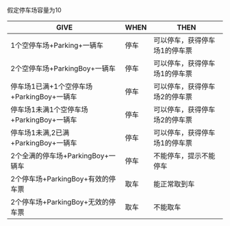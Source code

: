 假定停车场容量为10

|         GIVE       |WHEN                          |THEN                         |
|----------------|-------------------------------|-----------------------------|
|1个空停车场+Parking+一辆车|停车|可以停车，获得停车场1的停车票|
|2个空停车场+ParkingBoy+一辆车|停车|可以停车，获得停车场1的停车票|
|停车场1已满+1个空停车场+ParkingBoy+一辆车|停车|可以停车，获得停车场2的停车票|
|停车场1未满1个空停车场+ParkingBoy+一辆车|停车|可以停车，获得停车场2的停车票|
|停车场1未满,2已满+ParkingBoy+一辆车|停车|可以停车，获得停车场1的停车票|
|2个全满的停车场+ParkingBoy+一辆车|停车|不能停车，提示不能停车|
|2个停车场+ParkingBoy+有效的停车票|取车|能正常取到车|
|2个停车场+ParkingBoy+无效的停车票|取车|不能取车|


